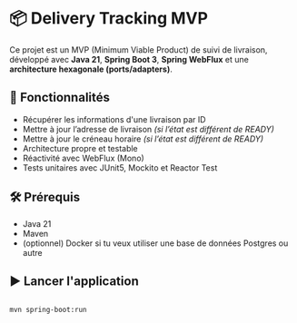 # 📦 Delivery Tracking MVP

Ce projet est un MVP (Minimum Viable Product) de suivi de livraison, développé avec **Java 21**, **Spring Boot 3**, **Spring WebFlux** et une **architecture hexagonale (ports/adapters)**.

## 🚀 Fonctionnalités

- Récupérer les informations d'une livraison par ID
- Mettre à jour l’adresse de livraison *(si l’état est différent de READY)*
- Mettre à jour le créneau horaire *(si l’état est différent de READY)*
- Architecture propre et testable
- Réactivité avec WebFlux (Mono)
- Tests unitaires avec JUnit5, Mockito et Reactor Test


## 🛠️ Prérequis

- Java 21
- Maven
- (optionnel) Docker si tu veux utiliser une base de données Postgres ou autre

## ▶️ Lancer l'application

```bash

mvn spring-boot:run


